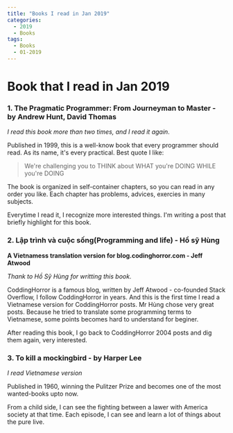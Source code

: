 ```yaml
---
title: "Books I read in Jan 2019"
categories:
  - 2019
  - Books
tags:
  - Books
  - 01-2019
---
```


# Book that I read in Jan 2019
### **1. The Pragmatic Programmer: From Journeyman to Master - by Andrew Hunt, David Thomas**
*I read this book more than two times, and I read it again*. 

Published in 1999, this is a well-know book that every programmer should read. As its name, it's every practical. Best quote I like: 
>  We're challenging you to THINK about WHAT you're DOING WHILE you're DOING 

The book is organized in self-container chapters, so you can read in any order you like. Each chapter has problems, advices, exercies in many subjects.

Everytime I read it, I recognize more interested things. I'm writing a post that briefly highlight for this book.

### **2. Lập trình và cuộc sống(Programming and life) - Hồ sỹ Hùng**
**A Vietnamess translation version for blog.codinghorror.com - Jeff Atwood**

*Thank to Hồ Sỹ Hùng for writting this book.*

CoddingHorror is a famous blog, written by Jeff Atwood - co-founded Stack Overflow, I follow CoddingHorror in years. And this is the first time I read a Vietnamese version for CoddingHorror posts. Mr Hùng chose very great posts. Because he tried to translate some programming terms to Vietnamese, some points becomes hard to understand for beginer.

After reading this book, I go back to CoddingHorror 2004 posts and dig them again, very interested.

### **3. To kill a mockingbird - by Harper Lee**
*I read Vietnamese version*

Published in 1960, winning the Pulitzer Prize and becomes one of the most wanted-books upto now. 

From a child side, I can see the fighting between a lawer with America society at that time. Each episode, I can see and learn a lot of things about the pure live.
